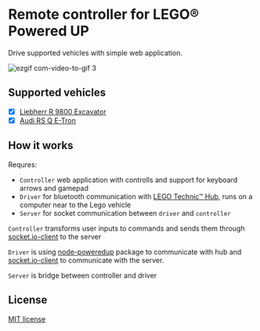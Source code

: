 # Remote controller for LEGO® Powered UP

Drive supported vehicles with simple web application.

![ezgif com-video-to-gif 3](https://github.com/juffalow/lego/assets/8142965/d8933e21-ce1f-4df5-aca4-a19204ff35c0)

## Supported vehicles

* [x] [Liebherr R 9800 Excavator](https://www.lego.com/product/liebherr-r-9800-excavator-42100)
* [x] [Audi RS Q E-Tron](https://www.lego.com/product/audi-rs-q-e-tron-42160)

## How it works

Requres:
* `Controller` web application with controlls and support for keyboard arrows and gamepad
* `Driver` for bluetooth communication with [LEGO Technic™ Hub](https://www.lego.com/product/technic-hub-88012), runs on a computer near to the Lego vehicle
* `Server` for socket communication between `driver` and `controller`

`Controller` transforms user inputs to commands and sends them through [socket.io-client](https://socket.io/docs/v4/client-api/) to the server

`Driver` is using [node-poweredup](https://nathan.kellenicki.com/node-poweredup/) package to communicate with hub and [socket.io-client](https://socket.io/docs/v4/client-api/) to communicate with the server.

`Server` is bridge between controller and driver

## License

[MIT license](./LICENSE)
